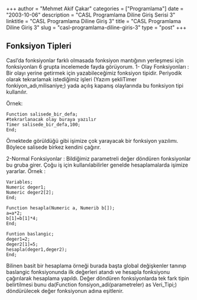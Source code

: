 +++
author = "Mehmet Akif Çakar"
categories = ["Programlama"]
date = "2003-10-06"
description = "CASL Programlama Diline Giriş Serisi 3"
linktitle = "CASL Programlama Diline Giriş 3"
title = "CASL Programlama Diline Giriş 3"
slug = "casl-programlama-diline-giris-3"
type = "post"
+++

## Fonksiyon Tipleri

Casl’da fonksiyonlar farklı olmasada fonksiyon mantığının yerleşmesi için fonksiyonları 6 grupta incelemede fayda görüyorum.
1- Olay Fonksiyonları : Bir olayı yerine getirmek için yazabileceğimiz fonksiyon tipidir. Periyodik olarak tekrarlamak istediğimiz işleri (Yazım şekliTimer fonkiyon_adı,milisaniye;) yada açılış kapanış olaylarında bu fonksiyon tipi kullanılır.

Örnek:
```
Function salisede_bir_defa;
#tekrarlanacak olay buraya yazılır
Timer salisede_bir_defa,100;
End;
```
Örnektede görüldüğü gibi işimize çok yarayacak bir fonksiyon yazılımı. Böylece salisede birkez kendini çağırır.

2-Normal Fonksiyonlar : Bildiğimiz parametreli değer döndüren fonksiyonlar bu gruba girer. Çoğu iş için kullanılabilirler genelde hesaplamalarda işimize yararlar.
Örnek :
```
Variables;
Numeric deger1;
Numeric deger2[2];
End;

Function hesapla(Numeric a, Numerib b[]);
a=a*2;
b[1]=b[1]*4;
End;

Funtion baslangic;
deger1=2;
deger2[1]=5;
hesapla(deger1,deger2);
End;
```

Bilinen basit bir hesaplama örneği burada başta global değişkenler tanınıp baslangic fonksiyonunda ilk değerleri atandı ve hesapla fonksiyonu çağırılarak hesaplama yapıldı. Değer döndüren fonksiyonlarda tek fark tipin belirtilmesi bunu da(Function fonsiyon_adi(parametreler) as Veri_Tipi;) döndürülecek değer fonksiyonun adına eşitlenir.
